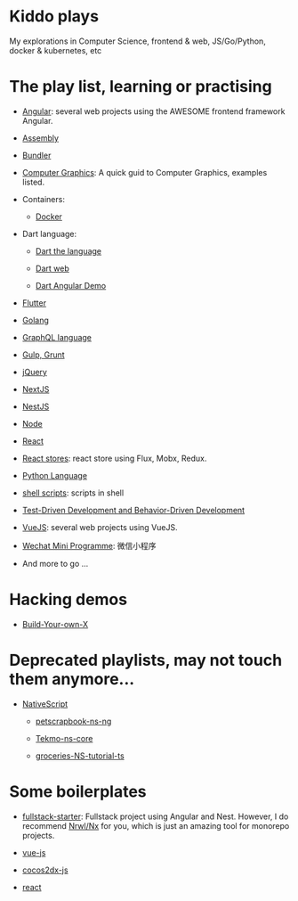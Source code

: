 # Kiddo plays

My explorations in Computer Science, frontend & web, JS/Go/Python, docker & kubernetes, etc

# The play list, learning or practising

- [Angular](./angular-playlist): several web projects using the AWESOME frontend framework Angular.

- [Assembly](./assembly)

- [Bundler](./bundler)

- [Computer Graphics](https://github.com/AkatQuas/webgl-playlist): A quick guid to Computer Graphics, examples listed.

- Containers:

  - [Docker](./docker)

- Dart language:

  - [Dart the language](./dart-language)

  - [Dart web](./dart-language/dart-web)

  - [Dart Angular Demo](./dart-language/charge-system-demo)

- [Flutter](./flutter_playlist)

- [Golang](./golanger)

- [GraphQL language](./graphql-language)

- [Gulp, Grunt](./task-runners)

- [jQuery](./jQuery)

- [NextJS](./nextjs-playlist)

- [NestJS](./nest-playlist)

- [Node](./node-playlist)

- [React](https://github.com/AkatQuas/react-playlist)

- [React stores](./react-stores): react store using Flux, Mobx, Redux.

- [Python Language](./python-language)

- [shell scripts](./shells): scripts in shell

- [Test-Driven Development and Behavior-Driven Development](./tdd-and-bdd)

- [VueJS](./vuejs): several web projects using VueJS.

- [Wechat Mini Programme](./wxma): 微信小程序

- And more to go ...

# Hacking demos

- [Build-Your-own-X](https://github.com/AkatQuas/build-your-own-x)

# Deprecated playlists, may not touch them anymore...

- [NativeScript](./nativescript/README.md)

  - [petscrapbook-ns-ng](./nativescript/petscrapbook-ns-ng)

  - [Tekmo-ns-core](./nativescript/Tekmo-ns-core)

  - [groceries-NS-tutorial-ts](./nativescript/groceries-NS-tutorial-ts)

# Some boilerplates

- [fullstack-starter](./fullstack-starter): Fullstack project using Angular and Nest. However, I do recommend [Nrwl/Nx](https://github.com/nrwl/nx) for you, which is just an amazing tool for monorepo projects.

- [vue-js](https://github.com/AkatQuas/vue-boilerplate)

- [cocos2dx-js](https://github.com/AkatQuas/cocos-js-boilerplate)

- [react](https://github.com/AkatQuas/react-boilerplate)
